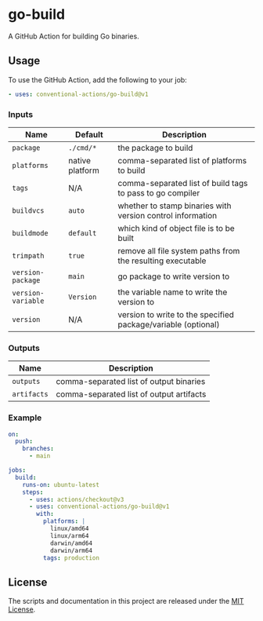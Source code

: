 # go-build

A GitHub Action for building Go binaries.

## Usage

To use the GitHub Action, add the following to your job:

```yaml
- uses: conventional-actions/go-build@v1
```

### Inputs

| Name               | Default         | Description                                                   |
|--------------------|-----------------|---------------------------------------------------------------|
| `package`          | `./cmd/*`       | the package to build                                          |
| `platforms`        | native platform | comma-separated list of platforms to build                    |
| `tags`             | N/A             | comma-separated list of build tags to pass to go compiler     |
| `buildvcs`         | `auto`          | whether to stamp binaries with version control information    |
| `buildmode`        | `default`       | which kind of object file is to be built                      |
| `trimpath`         | `true`          | remove all file system paths from the resulting executable    |
| `version-package`  | `main`          | go package to write version to                                |
| `version-variable` | `Version`       | the variable name to write the version to                     |
| `version`          | N/A             | version to write to the specified package/variable (optional) |

### Outputs

| Name        | Description                              |
|-------------|------------------------------------------|
| `outputs`   | comma-separated list of output binaries  |
| `artifacts` | comma-separated list of output artifacts |

### Example

```yaml
on:
  push:
    branches:
      - main

jobs:
  build:
    runs-on: ubuntu-latest
    steps:
      - uses: actions/checkout@v3
      - uses: conventional-actions/go-build@v1
        with:
          platforms: |
            linux/amd64
            linux/arm64
            darwin/amd64
            darwin/arm64
          tags: production
```

## License

The scripts and documentation in this project are released under the [MIT License](LICENSE).
